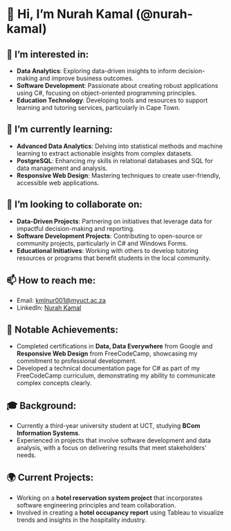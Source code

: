 
# 👋 Hi, I’m Nurah Kamal (@nurah-kamal)

## 👀 I’m interested in:
- **Data Analytics**: Exploring data-driven insights to inform decision-making and improve business outcomes.
- **Software Development**: Passionate about creating robust applications using C#, focusing on object-oriented programming principles.
- **Education Technology**: Developing tools and resources to support learning and tutoring services, particularly in Cape Town.

## 🌱 I’m currently learning:
- **Advanced Data Analytics**: Delving into statistical methods and machine learning to extract actionable insights from complex datasets.
- **PostgreSQL**: Enhancing my skills in relational databases and SQL for data management and analysis.
- **Responsive Web Design**: Mastering techniques to create user-friendly, accessible web applications.

## 💞️ I’m looking to collaborate on:
- **Data-Driven Projects**: Partnering on initiatives that leverage data for impactful decision-making and reporting.
- **Software Development Projects**: Contributing to open-source or community projects, particularly in C# and Windows Forms.
- **Educational Initiatives**: Working with others to develop tutoring resources or programs that benefit students in the local community. 

## 📫 How to reach me:
- Email: [kmlnur001@myuct.ac.za](mailto:kmlnur001@myuct.ac.za)
- LinkedIn: [Nurah Kamal](www.linkedin.com/in/nurah-kamal)


## 🌟 Notable Achievements:
- Completed certifications in **Data, Data Everywhere** from Google and **Responsive Web Design** from FreeCodeCamp, showcasing my commitment to professional development.
- Developed a technical documentation page for C# as part of my FreeCodeCamp curriculum, demonstrating my ability to communicate complex concepts clearly.

## 🎓 Background:
- Currently a third-year university student at UCT, studying **BCom Information Systems**.
- Experienced in projects that involve software development and data analysis, with a focus on delivering results that meet stakeholders' needs.

## 🌍 Current Projects:
- Working on a **hotel reservation system project** that incorporates software engineering principles and team collaboration.
- Involved in creating a **hotel occupancy report** using Tableau to visualize trends and insights in the hospitality industry.
  
